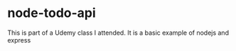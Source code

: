 # node-todo-api
This is part of a Udemy class I attended.
It is a basic example of nodejs and express
